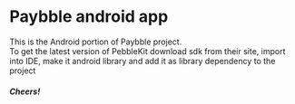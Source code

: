 <h1> Paybble android app </h1>

This is the Android portion of Paybble project. 
<br>
To get the latest version of PebbleKit download sdk from their site, import into IDE, make it android library and add it as library dependency to the project

<h5> Cheers! </h5>